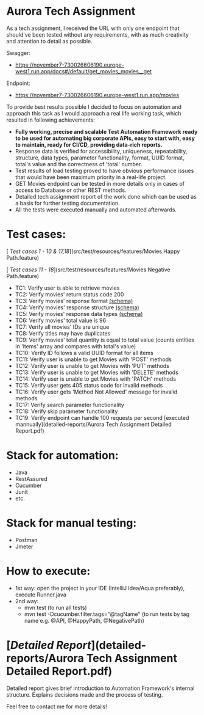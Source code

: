 # Aurora Tech Assignment
As a tech assignment, I received the URL with only one endpoint that should've been tested without any requirements, with as much creativity and attention to detail as possible.


Swagger:
* https://november7-730026606190.europe-west1.run.app/docs#/default/get_movies_movies__get

Endpoint:
* https://november7-730026606190.europe-west1.run.app/movies

To provide best results possible I decided to focus on automation and approach this task as I would approach a real life working task, which resulted in following achievements:

* <b>Fully working, precise and scalable Test Automation Framework ready to be used for automating big corporate APIs, easy to start with, easy to maintain, ready for CI/CD, providing data-rich reports.</b>
* Response data is verified for accessibility, uniqueness, repeatability, structure, data types, parameter functionality, format, UUID format, total's value and the correctness of 'total' number.
* Test results of load testing proved to have obvious performance issues that would have been maximum priority in a real-life project.
* GET Movies endpoint can be tested in more details only in cases of access to Database or other REST methods.
* Detailed tech assignment report of the work done which can be used as a basis for further testing documentation.
* All the tests were executed manually and automated afterwards.

# Test cases:
[<i> Test cases 1 - 10 & 17,18</i>](src/test/resources/features/Movies Happy Path.feature)

[<i> Test cases 11 - 18</i>](src/test/resources/features/Movies Negative Path.feature)

* TC1: Verify user is able to retrieve movies
* TC2: Verify movies' return status code 200
* TC3: Verify movies' response format [(schema)](src/test/resources/movies-schema.json)
* TC4: Verify movies' response structure [(schema)](src/test/resources/movies-schema.json)
* TC5: Verify movies' response data types [(schema)](src/test/resources/movies-schema.json)
* TC6: Verify movies' total value is 96
* TC7: Verify all movies' IDs are unique
* TC8: Verify titles may have duplicates
* TC9: Verify movies' total quantity is equal to total value (counts entities in 'items' array and compares with total's value)
* TC10: Verify ID follows a valid UUID format for all items
* TC11: Verify user is unable to get Movies with 'POST' methods
* TC12: Verify user is unable to get Movies with 'PUT' methods
* TC13: Verify user is unable to get Movies with 'DELETE' methods
* TC14: Verify user is unable to get Movies with 'PATCH' methods
* TC15: Verify user gets 405 status code for invalid methods
* TC16: Verify user gets 'Method Not Allowed' message for invalid methods
* TC17: Verify search parameter functionality
* TC18: Verify skip parameter functionality
* TC19: Verify endpoint can handle 100 requests per second [executed mannually](detailed-reports/Aurora Tech Assignment Detailed Report.pdf)

# Stack for automation:
* Java
* RestAssured
* Cucumber
* Junit
* etc.

# Stack for manual testing:
* Postman
* Jmeter

# How to execute:
* 1st way: open the project in your IDE (IntelliJ Idea/Aqua preferably), execute Runner.java
* 2nd way:
    - mvn test (to run all tests)
    - mvn test -Dcucumber.filter.tags="@tagName" (to run tests by tag name e.g. @API, @HappyPath, @NegativePath)


# [<i>Detailed Report</i>](detailed-reports/Aurora Tech Assignment Detailed Report.pdf)

Detailed report gives brief introduction to Automation Framework's internal structure. Explains decisions made and the process of testing.

Feel free to contact me for more details!